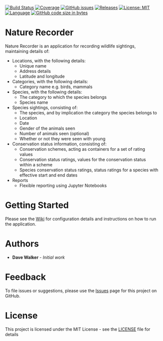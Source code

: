 [![Build Status](https://github.com/davewalker5/NatureRecorderPy/workflows/Python%20CI%20Build/badge.svg)](https://github.com/davewalker5/NatureRecorderPy/actions)
[![Coverage](https://codecov.io/gh/davewalker5/NatureRecorderPy/branch/main/graph/badge.svg?token=U86UFDVD5S)](https://codecov.io/gh/davewalker5/NatureRecorderPy)
[![GitHub issues](https://img.shields.io/github/issues/davewalker5/NatureRecorderPy)](https://github.com/davewalker5/NatureRecorderPy/issues)
[![Releases](https://img.shields.io/github/v/release/davewalker5/NatureRecorderPy.svg?include_prereleases)](https://github.com/davewalker5/NatureRecorderPy/releases)
[![License: MIT](https://img.shields.io/badge/License-mit-blue.svg)](https://github.com/davewalker5/NatureRecorderPy/blob/main/LICENSE)
[![Language](https://img.shields.io/badge/language-python-blue.svg)](https://www.python.org)
[![GitHub code size in bytes](https://img.shields.io/github/languages/code-size/davewalker5/NatureRecorderPy)](https://github.com/davewalker5/NatureRecorderPy/)

# Nature Recorder

Nature Recorder is an application for recording wildlife sightings, maintaining details of:

- Locations, with the following details:
  - Unique name
  - Address details
  - Latitude and longitude
- Categories, with the following details:
  - Category name e.g. birds, mammals
- Species, with the following details:
  - The category to which the species belongs
  - Species name
- Species sightings, consisting of:
  - The species, and by implication the category the species belongs to
  - Location
  - Date
  - Gender of the animals seen
  - Number of animals seen (optional)
  - Whether or not they were seen with young
- Conservation status information, consisting of:
  - Conservation schemes, acting as containers for a set of rating values
  - Conservation status ratings, values for the conservation status within a scheme
  - Species conservation status ratings, status ratings for a species with effective start and end dates
- Reports
  - Flexible reporting using Jupyter Notebooks

# Getting Started

Please see the [Wiki](https://github.com/davewalker5/NatureRecorderPy/wiki) for configuration details and instructions on how to run the application.

# Authors

- **Dave Walker** - _Initial work_

# Feedback

To file issues or suggestions, please use the [Issues](https://github.com/davewalker5/NatureRecorderPy/issues) page for this project on GitHub.

# License

This project is licensed under the MIT License - see the [LICENSE](LICENSE) file for details
